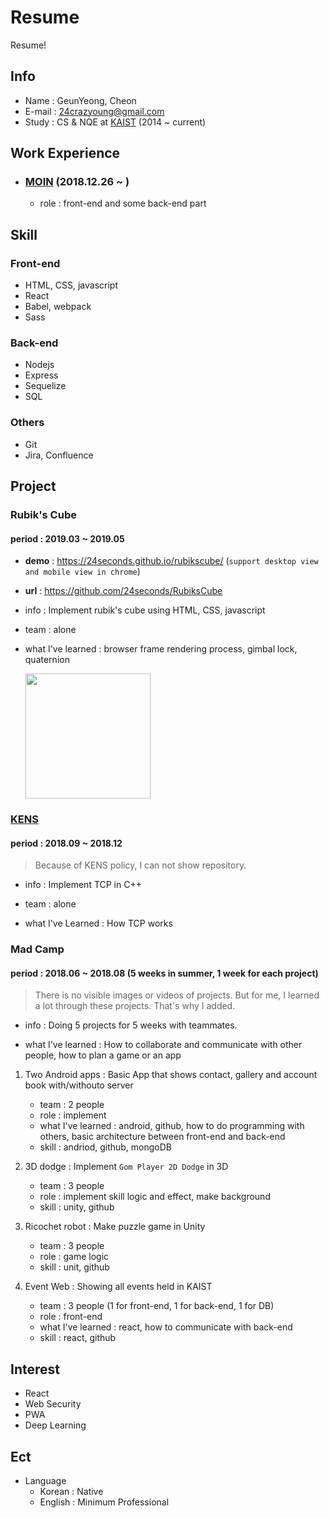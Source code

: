 # Resume
Resume!

## Info

- Name : GeunYeong, Cheon
- E-mail : 24crazyoung@gmail.com
- Study : CS & NQE at [KAIST](https://www.kaist.ac.kr/html/kr/index.html) (2014 ~ current)

## Work Experience

- ### [MOIN](https://www.themoin.com/) (2018.12.26 ~ )
    - role : front-end and some back-end part


## Skill

### Front-end

- HTML, CSS, javascript
- React
- Babel, webpack
- Sass

### Back-end

- Nodejs
- Express
- Sequelize
- SQL

### Others
 - Git
 - Jira, Confluence


## Project

### Rubik's Cube

#### period : 2019.03 ~ 2019.05

- **demo** : https://24seconds.github.io/rubikscube/ (`support desktop view and mobile view in chrome`)

- **url** : https://github.com/24seconds/RubiksCube

- info : Implement rubik's cube using HTML, CSS, javascript

- team : alone

- what I've learned : browser frame rendering process, gimbal lock, quaternion

  <img src="https://imgur.com/w7xYwSj.png" width="200">


### [KENS](https://github.com/ANLAB-KAIST/KENSv3)

#### period : 2018.09 ~ 2018.12

 > Because of KENS policy, I can not show repository.
 
 - info : Implement TCP in C++

 - team : alone

 - what I've Learned : How TCP works


### Mad Camp

#### period : 2018.06 ~ 2018.08 (5 weeks in summer, 1 week for each project)

> There is no visible images or videos of projects. But for me, I learned a lot through these projects. That's why I added.

 - info : Doing 5 projects for 5 weeks with teammates.

 - what I've learned : How to collaborate and communicate with other people, how to plan a game or an app

 1. Two Android apps : Basic App that shows contact, gallery and account book with/withouto server
    - team : 2 people
    - role : implement 
    - what I've learned : android, github, how to do programming with others, basic architecture between front-end and back-end 
    - skill : andriod, github, mongoDB
  
 2. 3D dodge : Implement `Gom Player 2D Dodge` in 3D
    - team : 3 people
    - role : implement skill logic and effect, make background
    - skill : unity, github
 
 3. Ricochet robot : Make puzzle game in Unity
    - team : 3 people
    - role : game logic
    - skill : unit, github

 4. Event Web : Showing all events held in KAIST
    - team : 3 people (1 for front-end, 1 for back-end, 1 for DB)
    - role : front-end
    - what I've learned : react, how to communicate with back-end
    - skill : react, github


## Interest

- React
- Web Security
- PWA
- Deep Learning


## Ect

- Language
  - Korean : Native
  - English : Minimum Professional
